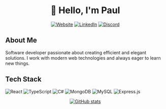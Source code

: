 <div align="center">
  
# 👋 Hello, I'm Paul

[![Website](https://img.shields.io/badge/Website-FF7139?style=for-the-badge&logo=firefox-browser&logoColor=white)](https://www.pabr.de)
[![LinkedIn](https://img.shields.io/badge/LinkedIn-0077B5?style=for-the-badge&logo=linkedin&logoColor=white)](https://linkedin.com/in/paul-à-brassard-b54934248)
[![Discord](https://img.shields.io/badge/Discord-7289DA?style=for-the-badge&logo=discord&logoColor=white)](https://discord.gg/153051362513518592)

</div>

## About Me
Software developer passionate about creating efficient and elegant solutions. I work with modern web technologies and always eager to learn new things.

## Tech Stack
![React](https://img.shields.io/badge/React-20232A?style=for-the-badge&logo=react&logoColor=61DAFB)
![TypeScript](https://img.shields.io/badge/TypeScript-007ACC?style=for-the-badge&logo=typescript&logoColor=white)
![C#](https://img.shields.io/badge/C%23-239120?style=for-the-badge&logo=c-sharp&logoColor=white)
![MongoDB](https://img.shields.io/badge/MongoDB-4EA94B?style=for-the-badge&logo=mongodb&logoColor=white)
![MySQL](https://img.shields.io/badge/MySQL-005C84?style=for-the-badge&logo=mysql&logoColor=white)
![Express.js](https://img.shields.io/badge/Express.js-000000?style=for-the-badge&logo=express&logoColor=white)

<div align="center">

[![GitHub stats](https://github-readme-stats.vercel.app/api?username=paulabras&show_icons=true&theme=tokyonight&hide_border=true)](https://github.com/paulabras)

</div>
